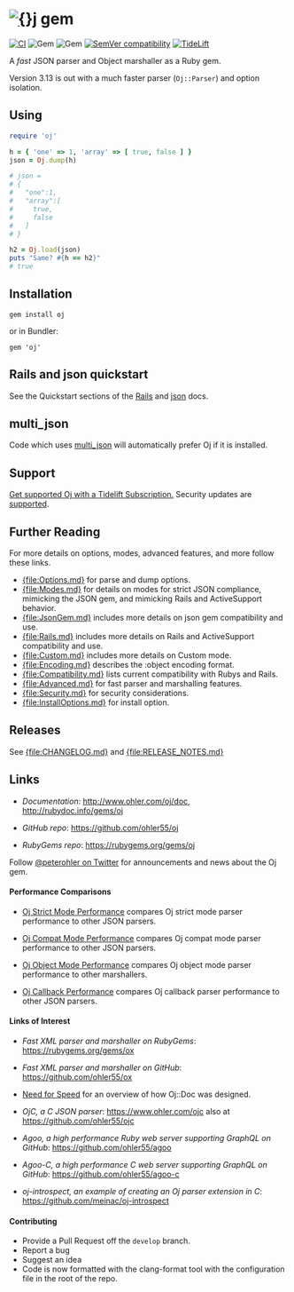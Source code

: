 # [![{}j](http://www.ohler.com/dev/images/oj_comet_64.svg)](http://www.ohler.com/oj) gem

[![CI](https://github.com/ohler55/oj/actions/workflows/CI.yml/badge.svg)](https://github.com/ohler55/oj/actions/workflows/CI.yml)
![Gem](https://img.shields.io/gem/v/oj.svg)
![Gem](https://img.shields.io/gem/dt/oj.svg)
[![SemVer compatibility](https://api.dependabot.com/badges/compatibility_score?dependency-name=oj&package-manager=bundler&version-scheme=semver)](https://dependabot.com/compatibility-score.html?dependency-name=oj&package-manager=bundler&version-scheme=semver)
[![TideLift](https://tidelift.com/badges/github/ohler55/oj)](https://tidelift.com/subscription/pkg/rubygems-oj?utm_source=rubygems-oj&utm_medium=referral&utm_campaign=readme)

A *fast* JSON parser and Object marshaller as a Ruby gem.

Version 3.13 is out with a much faster parser (`Oj::Parser`) and option isolation.

## Using

```ruby
require 'oj'

h = { 'one' => 1, 'array' => [ true, false ] }
json = Oj.dump(h)

# json =
# {
#   "one":1,
#   "array":[
#     true,
#     false
#   ]
# }

h2 = Oj.load(json)
puts "Same? #{h == h2}"
# true
```

## Installation

```
gem install oj
```

or in Bundler:

```
gem 'oj'
```

## Rails and json quickstart

See the Quickstart sections of the [Rails](pages/Rails.md) and [json](pages/JsonGem.md) docs.

## multi_json

Code which uses [multi_json](https://github.com/intridea/multi_json)
will automatically prefer Oj if it is installed.

## Support

[Get supported Oj with a Tidelift Subscription.](https://tidelift.com/subscription/pkg/rubygems-oj?utm_source=rubygems-oj&utm_medium=referral&utm_campaign=readme) Security updates are [supported](https://tidelift.com/security).

## Further Reading

For more details on options, modes, advanced features, and more follow these
links.

- [{file:Options.md}](pages/Options.md) for parse and dump options.
- [{file:Modes.md}](pages/Modes.md) for details on modes for strict JSON compliance, mimicking the JSON gem, and mimicking Rails and ActiveSupport behavior.
- [{file:JsonGem.md}](pages/JsonGem.md) includes more details on json gem compatibility and use.
- [{file:Rails.md}](pages/Rails.md) includes more details on Rails and ActiveSupport compatibility and use.
- [{file:Custom.md}](pages/Custom.md) includes more details on Custom mode.
- [{file:Encoding.md}](pages/Encoding.md) describes the :object encoding format.
- [{file:Compatibility.md}](pages/Compatibility.md) lists current compatibility with Rubys and Rails.
- [{file:Advanced.md}](pages/Advanced.md) for fast parser and marshalling features.
- [{file:Security.md}](pages/Security.md) for security considerations.
- [{file:InstallOptions.md}](pages/InstallOptions.md) for install option.

## Releases

See [{file:CHANGELOG.md}](CHANGELOG.md) and [{file:RELEASE_NOTES.md}](RELEASE_NOTES.md)

## Links

- *Documentation*: <http://www.ohler.com/oj/doc>, <http://rubydoc.info/gems/oj>

- *GitHub* *repo*: <https://github.com/ohler55/oj>

- *RubyGems* *repo*: <https://rubygems.org/gems/oj>

Follow [@peterohler on Twitter](http://twitter.com/peterohler) for announcements and news about the Oj gem.

#### Performance Comparisons

- [Oj Strict Mode Performance](http://www.ohler.com/dev/oj_misc/performance_strict.html) compares Oj strict mode parser performance to other JSON parsers.

- [Oj Compat Mode Performance](http://www.ohler.com/dev/oj_misc/performance_compat.html) compares Oj compat mode parser performance to other JSON parsers.

- [Oj Object Mode Performance](http://www.ohler.com/dev/oj_misc/performance_object.html) compares Oj object mode parser performance to other marshallers.

- [Oj Callback Performance](http://www.ohler.com/dev/oj_misc/performance_callback.html) compares Oj callback parser performance to other JSON parsers.

#### Links of Interest

- *Fast XML parser and marshaller on RubyGems*: <https://rubygems.org/gems/ox>

- *Fast XML parser and marshaller on GitHub*: <https://github.com/ohler55/ox>

- [Need for Speed](http://www.ohler.com/dev/need_for_speed/need_for_speed.html) for an overview of how Oj::Doc was designed.

- *OjC, a C JSON parser*: <https://www.ohler.com/ojc> also at <https://github.com/ohler55/ojc>

- *Agoo, a high performance Ruby web server supporting GraphQL on GitHub*: <https://github.com/ohler55/agoo>

- *Agoo-C, a high performance C web server supporting GraphQL on GitHub*: <https://github.com/ohler55/agoo-c>

- *oj-introspect, an example of creating an Oj parser extension in C*: <https://github.com/meinac/oj-introspect>

#### Contributing

- Provide a Pull Request off the `develop` branch.
- Report a bug
- Suggest an idea
- Code is now formatted with the clang-format tool with the configuration file in the root of the repo.
